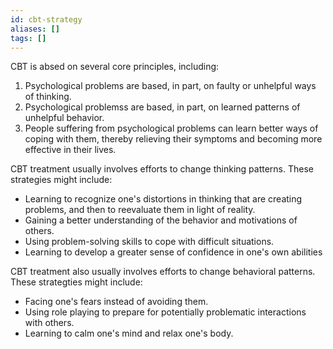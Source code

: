 ```yaml
---
id: cbt-strategy
aliases: []
tags: []
---
```


CBT is absed on several core principles, including:
1. Psychological problems are based, in part, on faulty or unhelpful ways of thinking.
2. Psychological problemss are based, in part, on learned patterns of unhelpful behavior.
3. People suffering from psychological problems can learn better ways of coping with them, thereby relieving their symptoms and becoming more effective in their lives.

CBT treatment usually involves efforts to change thinking patterns. These strategies might include:
- Learning to recognize one's distortions in thinking that are creating problems, and then to reevaluate them in light of reality.
- Gaining a better understanding of the behavior and motivations of others.
- Using problem-solving skills to cope with difficult situations.
- Learning to develop a greater sense of confidence in one's own abilities

CBT treatment also usually involves efforts to change behavioral patterns. These strategties might include:

- Facing one's fears instead of avoiding them.
- Using role playing to prepare for potentially problematic interactions with others.
- Learning to calm one's mind and relax one's body.
